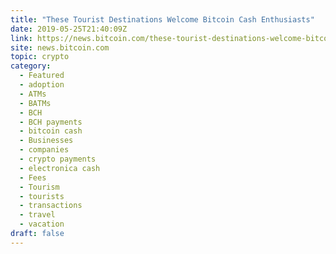 ```yaml
---
title: "These Tourist Destinations Welcome Bitcoin Cash Enthusiasts"
date: 2019-05-25T21:40:09Z
link: https://news.bitcoin.com/these-tourist-destinations-welcome-bitcoin-cash-enthusiasts/?utm_medium=RSS&utm_source=hune
site: news.bitcoin.com
topic: crypto
category:
  - Featured
  - adoption
  - ATMs
  - BATMs
  - BCH
  - BCH payments
  - bitcoin cash
  - Businesses
  - companies
  - crypto payments
  - electronica cash
  - Fees
  - Tourism
  - tourists
  - transactions
  - travel
  - vacation
draft: false
---
```

